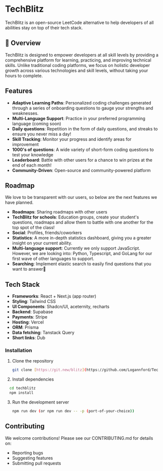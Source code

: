 # TechBlitz

TechBlitz is an open-source LeetCode alternative to help developers of all abilities stay on top of their tech stack.

## 🚀 Overview

TechBlitz is designed to empower developers at all skill levels by providing a comprehensive platform for learning, practicing, and improving technical skills. Unlike traditional coding platforms, we focus on holistic developer growth across various technologies and skill levels, without taking your hours to complete.

## Features

- **Adaptive Learning Paths**: Personalized coding challenges generated through a series of onboarding questions to gauge your strengths and weaknesses.
- **Multi-Language Support**: Practice in your preferred programming language (coming soon)
- **Daily questions**: Repetition in the form of daily questions, and streaks to ensure you never miss a day!
- **Skill Tracking**: Monitor your progress and identify areas for improvement
- **1000's of questions**: A wide variety of short-form coding questions to test your knowledge
- **Leaderboard**: Battle with other users for a chance to win prizes at the end of each month!
- **Community-Driven**: Open-source and community-powered platform

## Roadmap
We love to be transparent with our users, so below are the next features we have planned.

- **Roadmaps**: Sharing roadmaps with other users
- **TechBlitz for schools**: Education groups, create your student's questions, roadmaps and allow them to battle with one another for the top spot of the class!
- **Social**: Profiles, friends/coworkers
- **Statistics**: A more in-depth statistics dashboard, giving you a greater insight on your current ability.
- **Multi-language support**: Currently we only support JavaScript. However, we are looking into: Python, Typescript, and GoLang for our first wave of other languages to support.
- **Searching**: Implement elastic search to easily find questions that you want to answer🚀

## Tech Stack

- **Frameworks**: React + Next.js (app router)
- **Styling**: Tailwind CSS
- **UI Components**: Shadcn/UI, aceternity, recharts
- **Backend**: Supabase
- **Payments**: Stripe
- **Hosting**: Vercel
- **ORM**: Prisma
- **Data fetching**: Tanstack Query
- **Short links**: Dub

### Installation

1. Clone the repository
   ```bash
   git clone [https://git.new/blitz](https://github.com/Logannford/TechBlitz.git)

   ```
2. Install dependencies
  ```bash
    cd techblitz
    npm install
  ```

3. Run the development server
   ```bash
   npm run dev (or npm run dev -- -p (port-of-your-choice))
   ```

## Contributing
We welcome contributions! Please see our CONTRIBUTING.md for details on:

- Reporting bugs
- Suggesting features
- Submitting pull requests
